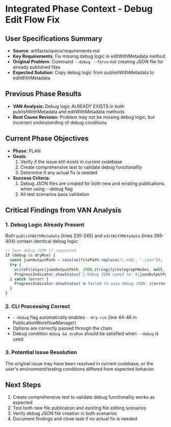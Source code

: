 # Integrated Phase Context - Debug Edit Flow Fix

## User Specifications Summary
- **Source**: artifacts/specs/requirements.md
- **Key Requirements**: Fix missing debug logic in editWithMetadata method
- **Original Problem**: Command `--debug --force` not creating JSON file for already published files
- **Expected Solution**: Copy debug logic from publishWithMetadata to editWithMetadata

## Previous Phase Results
- **VAN Analysis**: Debug logic ALREADY EXISTS in both publishWithMetadata and editWithMetadata methods
- **Root Cause Revision**: Problem may not be missing debug logic, but incorrect understanding of debug conditions

## Current Phase Objectives
- **Phase**: PLAN
- **Goals**: 
  1. Verify if the issue still exists in current codebase
  2. Create comprehensive test to validate debug functionality
  3. Determine if any actual fix is needed
- **Success Criteria**: 
  1. Debug JSON files are created for both new and existing publications when using --debug flag
  2. All test scenarios pass validation

## Critical Findings from VAN Analysis

### 1. Debug Logic Already Present
Both `publishWithMetadata` (lines 235-245) and `editWithMetadata` (lines 395-404) contain identical debug logic:
```typescript
// Save debug JSON if requested
if (debug && dryRun) {
  const jsonOutputPath = resolve(filePath.replace(/\.md$/, ".json"));
  try {
    writeFileSync(jsonOutputPath, JSON.stringify(telegraphNodes, null, 2), 'utf-8');
    ProgressIndicator.showStatus(`💾 Debug JSON saved to: ${jsonOutputPath}`, 'info');
  } catch (error) {
    ProgressIndicator.showStatus(`❌ Failed to save debug JSON: ${error instanceof Error ? error.message : String(error)}`, 'error');
  }
}
```

### 2. CLI Processing Correct
- `--debug` flag automatically enables `--dry-run` (line 44-46 in PublicationWorkflowManager)
- Options are correctly passed through the chain
- Debug condition `debug && dryRun` should be satisfied when `--debug` is used

### 3. Potential Issue Resolution
The original issue may have been resolved in current codebase, or the user's environment/testing conditions differed from expected behavior.

## Next Steps
1. Create comprehensive test to validate debug functionality works as expected
2. Test both new file publication and existing file editing scenarios
3. Verify debug JSON file creation in both scenarios
4. Document findings and close task if no actual fix is needed